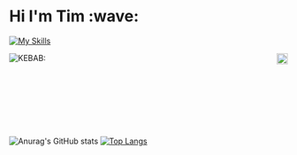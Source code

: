 <h1>Hi I'm Tim :wave:</h1>

[![My Skills](https://skillicons.dev/icons?i=js,html,css,react,cpp,cs,discord,bots,git,github,lua,nodejs)](https://discord.gg/deckofcards)

<img align="left" alt="KEBAB:" src="https://github-stats-alpha.vercel.app/api?username=donrskbb&cc=000&tc=fff&ic=fff&bc=000" />
<img align="right" src="https://visitor-badge.laobi.icu/badge?page_id=donrskbb.github.io" height="20px">
<br />
<br />
<br />
<br />
<br />
<br />
<br />
<br />

![Anurag's GitHub stats](https://github-readme-stats.vercel.app/api?username=donrskbb&theme=vue-dark&show_icons=true)
[![Top Langs](https://github-readme-stats.vercel.app/api/top-langs/?username=donrskbb)](https://github.com/anuraghazra/github-readme-stats)

